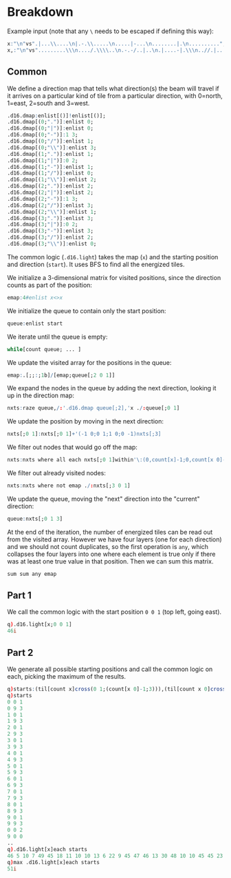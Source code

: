# Breakdown

Example input (note that any `\` needs to be escaped if defining this way):
```q
x:"\n"vs".|...\\....\n|.-.\\.....\n.....|-...\n........|.\n..........";
x,:"\n"vs".........\\\n..../.\\\\..\n.-.-/..|..\n.|....-|.\\\n..//.|....";
```

## Common
We define a direction map that tells what direction(s) the beam will travel if it arrives on a particular kind of tile from a particular direction, with 0=north, 1=east, 2=south and 3=west.
```q
.d16.dmap:enlist[()]!enlist[()];
.d16.dmap[(0;".")]:enlist 0;
.d16.dmap[(0;"|")]:enlist 0;
.d16.dmap[(0;"-")]:1 3;
.d16.dmap[(0;"/")]:enlist 1;
.d16.dmap[(0;"\\")]:enlist 3;
.d16.dmap[(1;".")]:enlist 1;
.d16.dmap[(1;"|")]:0 2;
.d16.dmap[(1;"-")]:enlist 1;
.d16.dmap[(1;"/")]:enlist 0;
.d16.dmap[(1;"\\")]:enlist 2;
.d16.dmap[(2;".")]:enlist 2;
.d16.dmap[(2;"|")]:enlist 2;
.d16.dmap[(2;"-")]:1 3;
.d16.dmap[(2;"/")]:enlist 3;
.d16.dmap[(2;"\\")]:enlist 1;
.d16.dmap[(3;".")]:enlist 3;
.d16.dmap[(3;"|")]:0 2;
.d16.dmap[(3;"-")]:enlist 3;
.d16.dmap[(3;"/")]:enlist 2;
.d16.dmap[(3;"\\")]:enlist 0;
```
The common logic (`.d16.light`) takes the map (`x`) and the starting position and direction (`start`). It uses BFS to find all the energized tiles.

We initialize a 3-dimensional matrix for visited positions, since the direction counts as part of the position:
```q
emap:4#enlist x<>x
```
We initialize the queue to contain only the start position:
```q
queue:enlist start
```
We iterate until the queue is empty:
```q
while[count queue; ... ]
```
We update the visited array for the positions in the queue:
```q
emap:.[;;:;1b]/[emap;queue[;2 0 1]]
```
We expand the nodes in the queue by adding the next direction, looking it up in the direction map:
```q
nxts:raze queue,/:'.d16.dmap queue[;2],'x ./:queue[;0 1]
```
We update the position by moving in the next direction:
```q
nxts[;0 1]:nxts[;0 1]+'(-1 0;0 1;1 0;0 -1)nxts[;3]
```
We filter out nodes that would go off the map:
```q
nxts:nxts where all each nxts[;0 1]within'\:(0,count[x]-1;0,count[x 0]-1)
```
We filter out already visited nodes:
```q
nxts:nxts where not emap ./:nxts[;3 0 1]
```
We update the queue, moving the "next" direction into the "current" direction:
```q
queue:nxts[;0 1 3]
```
At the end of the iteration, the number of energized tiles can be read out from the visited array. However we have four layers (one for each direction) and we should not count duplicates, so the first operation is `any`, which collapses the four layers into one where each element is true only if there was at least one true value in that position. Then we can sum this matrix.
```q
sum sum any emap
```

## Part 1
We call the common logic with the start position `0 0 1` (top left, going east).
```q
q).d16.light[x;0 0 1]
46i
```

## Part 2
We generate all possible starting positions and call the common logic on each, picking the maximum of the results.
```q
q)starts:(til[count x]cross(0 1;(count[x 0]-1;3))),(til[count x 0]cross(0 2;(count[x]-1;0)))[;1 0 2];
q)starts
0 0 1
0 9 3
1 0 1
1 9 3
2 0 1
2 9 3
3 0 1
3 9 3
4 0 1
4 9 3
5 0 1
5 9 3
6 0 1
6 9 3
7 0 1
7 9 3
8 0 1
8 9 3
9 0 1
9 9 3
0 0 2
9 0 0
..
q).d16.light[x]each starts
46 5 10 7 49 45 18 11 10 10 13 6 22 9 45 47 46 13 30 48 10 10 45 45 23 47 51 ..
q)max .d16.light[x]each starts
51i
```
